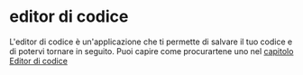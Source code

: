 # editor di codice

L'editor di codice è un'applicazione che ti permette di salvare il tuo codice e di potervi tornare in seguito. Puoi capire come procurartene uno nel [capitolo Editor di codice](./code_editor/README.md)